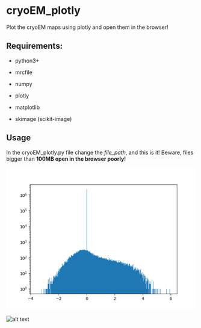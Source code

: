 # cryoEM_plotly
Plot the cryoEM maps using plotly and open them in the browser!

## Requirements:
- python3+

- mrcfile

- numpy

- plotly

- matplotlib

- skimage (scikit-image)

## Usage

In the cryoEM_plotly.py file change the *file_path*, and this is it! Beware, files bigger than **100MB open  in the browser poorly!**

![alt text](https://github.com/dzyla/cryoEM_plotly/blob/master/Figure_1.png
)

![alt text](https://github.com/dzyla/cryoEM_plotly/blob/master/ZPgBoZTxtR.gif
)
